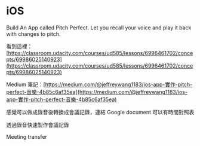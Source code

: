 # iOS

Build An App called Pitch Perfect. Let you recall your voice and play it back with changes to pitch.

看到這裡：[https://classroom.udacity.com/courses/ud585/lessons/6996461702/concepts/69986025140923](https://classroom.udacity.com/courses/ud585/lessons/6996461702/concepts/69986025140923)

Medium 筆記：[https://medium.com/@jeffreywang1183/ios-app-實作-pitch-perfect-音樂-4b85c6af35ea](https://medium.com/@jeffreywang1183/ios-app-實作-pitch-perfect-音樂-4b85c6af35ea)

感覺可以做成錄音後轉換成會議記錄，連結 Google document 可以有時間對照表

透過錄音快速製作會議記錄

Meeting transfer

